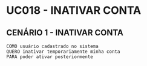 # UC018 - INATIVAR CONTA


## CENÁRIO 1 - INATIVAR CONTA

```
COMO usuário cadastrado no sistema
QUERO inativar temporariamente minha conta
PARA poder ativar posteriormente
```